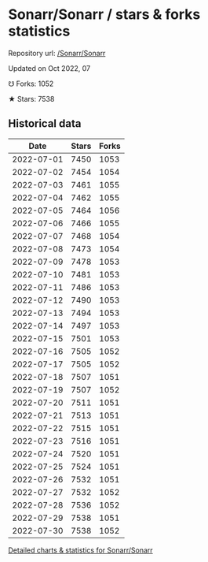 # Sonarr/Sonarr / stars & forks statistics

Repository url: [/Sonarr/Sonarr](https://github.com/Sonarr/Sonarr)

Updated on Oct 2022, 07

☋ Forks: 1052

★ Stars: 7538

## Historical data
| Date | Stars | Forks |
|------|-------|-------|
| 2022-07-01 | 7450 | 1053 | 
| 2022-07-02 | 7454 | 1054 | 
| 2022-07-03 | 7461 | 1055 | 
| 2022-07-04 | 7462 | 1055 | 
| 2022-07-05 | 7464 | 1056 | 
| 2022-07-06 | 7466 | 1055 | 
| 2022-07-07 | 7468 | 1054 | 
| 2022-07-08 | 7473 | 1054 | 
| 2022-07-09 | 7478 | 1053 | 
| 2022-07-10 | 7481 | 1053 | 
| 2022-07-11 | 7486 | 1053 | 
| 2022-07-12 | 7490 | 1053 | 
| 2022-07-13 | 7494 | 1053 | 
| 2022-07-14 | 7497 | 1053 | 
| 2022-07-15 | 7501 | 1053 | 
| 2022-07-16 | 7505 | 1052 | 
| 2022-07-17 | 7505 | 1052 | 
| 2022-07-18 | 7507 | 1051 | 
| 2022-07-19 | 7507 | 1052 | 
| 2022-07-20 | 7511 | 1051 | 
| 2022-07-21 | 7513 | 1051 | 
| 2022-07-22 | 7515 | 1051 | 
| 2022-07-23 | 7516 | 1051 | 
| 2022-07-24 | 7520 | 1051 | 
| 2022-07-25 | 7524 | 1051 | 
| 2022-07-26 | 7532 | 1051 | 
| 2022-07-27 | 7532 | 1052 | 
| 2022-07-28 | 7536 | 1052 | 
| 2022-07-29 | 7538 | 1051 | 
| 2022-07-30 | 7538 | 1052 | 


[Detailed charts & statistics for Sonarr/Sonarr](https://reviewgithub.com/rep/Sonarr/Sonarr)

